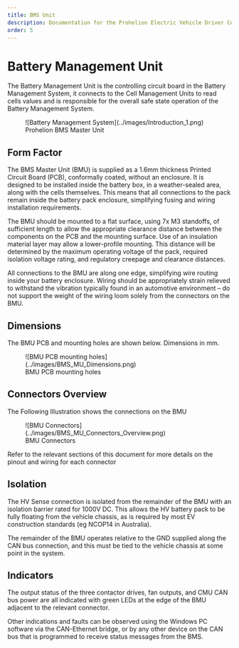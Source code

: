 ```yaml
---
title: BMS Unit
description: Documentation for the Prohelion Electric Vehicle Driver Controls
order: 5
---
```


# Battery Management Unit

The Battery Management Unit is the controlling circuit board in the Battery Management System, it connects to the Cell Management Units to read cells values and is responsible for the overall safe state operation of the Battery Management System.

<figure markdown>
![Battery Management System](../images/Introduction_1.png)
<figcaption>Prohelion BMS Master Unit</figcaption>
</figure>


## Form Factor

The BMS Master Unit (BMU) is supplied as a 1.6mm thickness Printed Circuit Board (PCB), conformally coated,  without an enclosure.  It is designed to be installed inside the battery box, in a weather-sealed area, along with the cells themselves.  This means that all connections to the pack remain inside the battery pack enclosure, simplifying fusing and wiring installation requirements.   

The BMU should be mounted to a flat surface, using 7x M3 standoffs, of sufficient length to allow the appropriate clearance distance between the components on the PCB and the mounting surface.  Use of an insulation material layer may allow a lower-profile mounting.  This distance will be determined by the maximum operating voltage of the pack, required isolation voltage rating, and regulatory creepage and clearance distances.   

All connections to the BMU are along one edge, simplifying wire routing inside your battery enclosure.  Wiring should be appropriately strain relieved to withstand the vibration typically found in an automotive environment – do not support the weight of the wiring loom solely from the connectors on the BMU. 

## Dimensions

The BMU PCB and mounting holes are shown below. Dimensions in mm.

<figure markdown>
![BMU PCB mounting holes](../images/BMS_MU_Dimensions.png)
<figcaption>BMU PCB mounting holes</figcaption>
</figure>

## Connectors Overview

The Following Illustration shows the connections on the BMU

<figure markdown>
![BMU Connectors](../images/BMS_MU_Connectors_Overview.png)
<figcaption>BMU Connectors</figcaption>
</figure>

Refer to the relevant sections of this document for more details on the pinout and wiring for each connector 

## Isolation 

The HV Sense connection is isolated from the remainder of the BMU with an isolation barrier rated for 1000V DC.  This allows the HV battery pack to be fully floating from the vehicle chassis, as is required by most EV construction standards (eg NCOP14 in Australia). 

The remainder of the BMU operates relative to the GND supplied along the CAN bus connection, and this must be tied to the vehicle chassis at some point in the system. 

## Indicators

The output status of the three contactor drives, fan outputs, and CMU CAN bus power are all indicated with green LEDs at the edge of the BMU adjacent to the relevant connector.    

Other indications and faults can be observed using the Windows PC software via the CAN-Ethernet bridge, or by any other device on the CAN bus that is programmed to receive status messages from the BMS. 